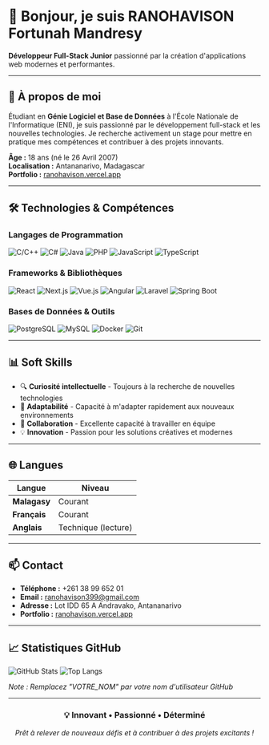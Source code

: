# 👋 Bonjour, je suis RANOHAVISON Fortunah Mandresy

**Développeur Full-Stack Junior** passionné par la création d'applications web modernes et performantes.

---

## 🚀 À propos de moi

Étudiant en **Génie Logiciel et Base de Données** à l'École Nationale de l'Informatique (ENI), je suis passionné par le développement full-stack et les nouvelles technologies. Je recherche activement un stage pour mettre en pratique mes compétences et contribuer à des projets innovants.

**Âge :** 18 ans (né le 26 Avril 2007)  
**Localisation :** Antananarivo, Madagascar  
**Portfolio :** [ranohavison.vercel.app](https://ranohavison.vercel.app)

---

## 🛠️ Technologies & Compétences

### **Langages de Programmation**
![C/C++](https://img.shields.io/badge/C/C++-00599C?style=for-the-badge&logo=c&logoColor=white)
![C#](https://img.shields.io/badge/C%23-239120?style=for-the-badge&logo=c-sharp&logoColor=white)
![Java](https://img.shields.io/badge/Java-ED8B00?style=for-the-badge&logo=java&logoColor=white)
![PHP](https://img.shields.io/badge/PHP-777BB4?style=for-the-badge&logo=php&logoColor=white)
![JavaScript](https://img.shields.io/badge/JavaScript-F7DF1E?style=for-the-badge&logo=javascript&logoColor=black)
![TypeScript](https://img.shields.io/badge/TypeScript-007ACC?style=for-the-badge&logo=typescript&logoColor=white)

### **Frameworks & Bibliothèques**
![React](https://img.shields.io/badge/React-20232A?style=for-the-badge&logo=react&logoColor=61DAFB)
![Next.js](https://img.shields.io/badge/Next.js-000000?style=for-the-badge&logo=next.js&logoColor=white)
![Vue.js](https://img.shields.io/badge/Vue.js-35495E?style=for-the-badge&logo=vue.js&logoColor=4FC08D)
![Angular](https://img.shields.io/badge/Angular-DD0031?style=for-the-badge&logo=angular&logoColor=white)
![Laravel](https://img.shields.io/badge/Laravel-FF2D20?style=for-the-badge&logo=laravel&logoColor=white)
![Spring Boot](https://img.shields.io/badge/Spring_Boot-6DB33F?style=for-the-badge&logo=spring-boot&logoColor=white)

### **Bases de Données & Outils**
![PostgreSQL](https://img.shields.io/badge/PostgreSQL-316192?style=for-the-badge&logo=postgresql&logoColor=white)
![MySQL](https://img.shields.io/badge/MySQL-00000F?style=for-the-badge&logo=mysql&logoColor=white)
![Docker](https://img.shields.io/badge/Docker-2496ED?style=for-the-badge&logo=docker&logoColor=white)
![Git](https://img.shields.io/badge/Git-F05032?style=for-the-badge&logo=git&logoColor=white)

---

## 📊 Soft Skills

- 🔍 **Curiosité intellectuelle** - Toujours à la recherche de nouvelles technologies
- 🔄 **Adaptabilité** - Capacité à m'adapter rapidement aux nouveaux environnements
- 🤝 **Collaboration** - Excellente capacité à travailler en équipe
- 💡 **Innovation** - Passion pour les solutions créatives et modernes

---

## 🌐 Langues

| Langue | Niveau |
|--------|---------|
| **Malagasy** | Courant |
| **Français** | Courant |
| **Anglais** | Technique (lecture) |

---

## 📫 Contact

- **Téléphone :** +261 38 99 652 01
- **Email :** [ranohavison399@gmail.com](mailto:ranohavison399@gmail.com)
- **Adresse :** Lot IDD 65 A Andravako, Antananarivo
- **Portfolio :** [ranohavison.vercel.app](https://ranohavison.vercel.app)

---

## 📈 Statistiques GitHub

![GitHub Stats](https://github-readme-stats.vercel.app/api?username=Ranohavison&show_icons=true&theme=radical)
![Top Langs](https://github-readme-stats.vercel.app/api/top-langs/?username=Ranohavison&layout=compact&theme=radical)

*Note : Remplacez "VOTRE_NOM" par votre nom d'utilisateur GitHub*

---

<div align="center">

### 💡 **Innovant • Passionné • Déterminé**

*Prêt à relever de nouveaux défis et à contribuer à des projets excitants !*

</div>
